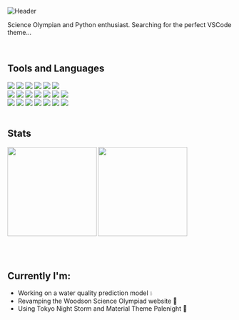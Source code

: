 ![Header]()

<p>Science Olympian and Python enthusiast. Searching for the perfect VSCode theme...</p>
<br>

## Tools and Languages
![](https://img.shields.io/badge/Python-FFD43B?style=for-the-badge&logo=python&logoColor=blue)
![](https://img.shields.io/badge/Pandas-2C2D72?style=for-the-badge&logo=pandas&logoColor=white)
![](https://camo.githubusercontent.com/6bcc6d847db3541013b489252b927658bb3824a3e43a44f0f8c7f7b60a4e75ab/68747470733a2f2f696d672e736869656c64732e696f2f62616467652f4d6174706c6f746c69622d2532334633373732362e7376673f7374796c653d666f722d7468652d6261646765266c6f676f3d706c6f746c79266c6f676f436f6c6f723d7768697465)
![](https://img.shields.io/badge/Numpy-777BB4?style=for-the-badge&logo=numpy&logoColor=white)
![](https://img.shields.io/badge/TensorFlow-FF6F00?style=for-the-badge&logo=TensorFlow&logoColor=white)
![](https://img.shields.io/badge/scikit_learn-F7931E?style=for-the-badge&logo=scikit-learn&logoColor=white)
<br>
![](https://img.shields.io/badge/HTML5-E34F26?style=for-the-badge&logo=html5&logoColor=white)
![](https://img.shields.io/badge/JavaScript-323330?style=for-the-badge&logo=javascript&logoColor=F7DF1E)
![](https://img.shields.io/badge/CSS3-1572B6?style=for-the-badge&logo=css3&logoColor=white)
![](https://img.shields.io/badge/Bootstrap-563D7C?style=for-the-badge&logo=bootstrap&logoColor=white)
![](https://camo.githubusercontent.com/21bd5567106543003b39efe9e8c2c93eba7a7b31afac9013d4bd0845b51f7a65/68747470733a2f2f696d672e736869656c64732e696f2f62616467652f4a6176612d2532334544384230302e7376673f7374796c653d666f722d7468652d6261646765266c6f676f3d6f70656e6a646b266c6f676f436f6c6f723d7768697465)
![](https://img.shields.io/badge/C%2B%2B-00599C?style=for-the-badge&logo=c%2B%2B&logoColor=white)
![](https://img.shields.io/badge/LaTeX-47A141?style=for-the-badge&logo=LaTeX&logoColor=white)
<br>
![](https://img.shields.io/badge/Windows-0078D6?style=for-the-badge&logo=windows&logoColor=white)
![](https://img.shields.io/badge/VSCode-0078D4?style=for-the-badge&logo=visual%20studio%20code&logoColor=white)
![](https://img.shields.io/badge/GIT-E44C30?style=for-the-badge&logo=git&logoColor=white)
![](https://img.shields.io/badge/GitHub-100000?style=for-the-badge&logo=github&logoColor=white)
![](https://img.shields.io/badge/Overleaf-47A141?style=for-the-badge&logo=Overleaf&logoColor=white)
![](https://img.shields.io/badge/Arduino-00979D?style=for-the-badge&logo=Arduino&logoColor=white)
![](https://img.shields.io/badge/Raspberry%20Pi-A22846?style=for-the-badge&logo=Raspberry%20Pi&logoColor=white)
<br>
<br>

## Stats
<p><img align="left" height=200px src="https://github-readme-stats-git-masterrstaa-rickstaa.vercel.app/api/top-langs/?username=i30101&langs_count=7&layout=compact&theme=dark" /></p>
<p><img align="center" height=200px src="https://github-readme-streak-stats.herokuapp.com/?user=i30101&theme=dark" /></p>
<br>
<br>


## Currently I'm:
- Working on a water quality prediction model 💧
- Revamping the Woodson Science Olympiad website 🧪
- Using Tokyo Night Storm and Material Theme Palenight 🌙
